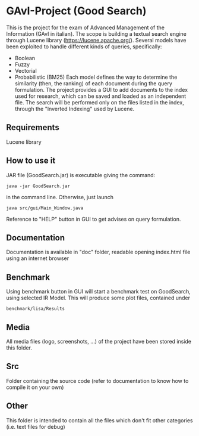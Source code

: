 # GAvI-Project (Good Search)

This is the project for the exam of Advanced Management of the Information (GAvI in italian). The scope is building a textual search engine through Lucene library (https://lucene.apache.org/). Several models have been exploited to handle different kinds of queries, specifically:
- Boolean
- Fuzzy
- Vectorial
- Probabilistic (BM25)
Each model defines the way to determine the similarity (then, the ranking) of each document during the query formulation.
The project provides a GUI to add documents to the index used for research, which can be saved and loaded as an independent file. The search will be performed only on the files listed in the index, through the "Inverted Indexing" used by Lucene.  

## Requirements

Lucene library

## How to use it

JAR file (GoodSearch.jar) is executable giving the command:

	java -jar GoodSearch.jar 
in the command line. Otherwise, just launch

	java src/gui/Main_Window.java
Reference to "HELP" button in GUI to get advises on query formulation.

## Documentation
Documentation is available in "doc" folder, readable opening index.html file using an internet browser

## Benchmark 
Using benchmark button in GUI will start a benchmark test on GoodSearch, using selected IR Model. This will produce some plot files, contained under 

    benchmark/lisa/Results

## Media
All media files (logo, screenshots, ...) of the project have been stored inside this folder.

## Src
Folder containing the source code (refer to documentation to know how to compile it on your own)

## Other
This folder is intended to contain all the files which don't fit other categories (i.e. text files for debug)
